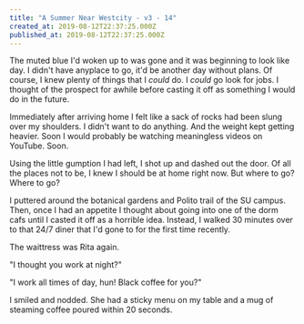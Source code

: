 ```yaml
---
title: "A Summer Near Westcity - v3 - 14"
created_at: 2019-08-12T22:37:25.000Z
published_at: 2019-08-12T22:37:25.000Z
---
```

The muted blue I'd woken up to was gone and it was beginning to look like day. I didn't have anyplace to go, it'd be another day without plans. Of course, I knew plenty of things that I _could_ do. I _could_ go look for jobs. I thought of the prospect for awhile before casting it off as something I would do in the future.

Immediately after arriving home I felt like a sack of rocks had been slung over my shoulders. I didn't want to do anything. And the weight kept getting heavier. Soon I would probably be watching meaningless videos on YouTube. Soon.

Using the little gumption I had left, I shot up and dashed out the door. Of all the places not to be, I knew I should be at home right now. But where to go? Where to go?

I puttered around the botanical gardens and Polito trail of the SU campus. Then, once I had an appetite I thought about going into one of the dorm cafs until I casted it off as a horrible idea. Instead, I walked 30 minutes over to that 24/7 diner that I'd gone to for the first time recently.

The waittress was Rita again.

"I thought you work at night?"

"I work all times of day, hun! Black coffee for you?"

I smiled and nodded. She had a sticky menu on my table and a mug of steaming coffee poured within 20 seconds.

